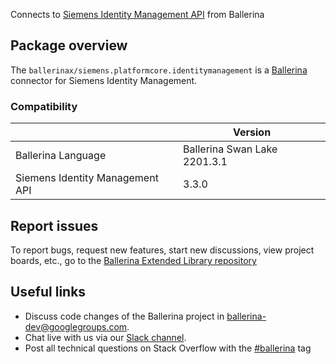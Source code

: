 Connects to [Siemens Identity Management API](https://developer.mindsphere.io/apis/core-identitymanagement/api-identitymanagement-overview.html) from Ballerina

## Package overview
The `ballerinax/siemens.platformcore.identitymanagement` is a [Ballerina](https://ballerina.io/) connector for Siemens Identity Management.

### Compatibility
|                                   | Version                   |
|-----------------------------------|---------------------------|
| Ballerina Language                | Ballerina Swan Lake 2201.3.1|
| Siemens Identity Management  API  | 3.3.0                     |

## Report issues
To report bugs, request new features, start new discussions, view project boards, etc., go to the [Ballerina Extended Library repository](https://github.com/ballerina-platform/ballerina-extended-library)

## Useful links
- Discuss code changes of the Ballerina project in [ballerina-dev@googlegroups.com](mailto:ballerina-dev@googlegroups.com).
- Chat live with us via our [Slack channel](https://ballerina.io/community/slack/).
- Post all technical questions on Stack Overflow with the [#ballerina](https://stackoverflow.com/questions/tagged/ballerina) tag
